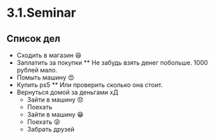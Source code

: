 # 3.1.Seminar

## Список дел
* Сходить в магазин :satisfied:
* Заплатить за покупки 
** Не забудь взять денег побольше. 1000 рублей мало.
* Помыть машину :heart_eyes:
* Купить ps5
** Или проверить сколько она стоит. 
* Вернуться домой за деньгами хД
  * Зайти в машину :disappointed:
  * Поехать
  * Зайти в машину :grin:
  * Поехать :stuck_out_tongue_closed_eyes:
  * Забрать друзей
